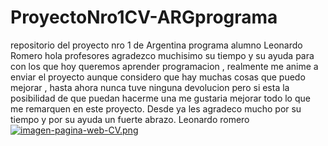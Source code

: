 # ProyectoNro1CV-ARGprograma
repositorio del proyecto nro 1 de Argentina programa alumno Leonardo Romero
hola profesores agradezco muchisimo su tiempo y su ayuda para con los que hoy queremos aprender programacion , realmente me anime a enviar el proyecto aunque considero que hay muchas cosas que puedo mejorar , hasta ahora nunca tuve ninguna devolucion pero si esta la posibilidad de que puedan hacerme una me gustaria mejorar todo lo que me remarquen en este proyecto. Desde ya les agradeco mucho por su tiempo y por su ayuda un fuerte abrazo. Leonardo romero
[![imagen-pagina-web-CV.png](https://i.postimg.cc/J0sWHkT6/imagen-pagina-web-CV.png)](https://postimg.cc/n9fW6CfB)
